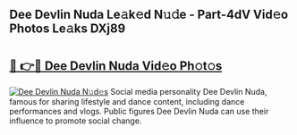 ## Dee Devlin Nuda Le𝚊k𝚎d N𝚞𝚍e - Part-4dV Vid𝚎o Photos Le𝚊ks DXj89

# <h2><a href="http://fbg2hvm.evod.top/?m=Dee+Devlin+Nuda">🔗 👉🔴 Dee Devlin Nuda Vid𝚎o Ph𝚘t𝚘s</a></h2>

[![Dee Devlin Nuda N𝚞d𝚎s](https://i.imgur.com/8V9OHl7.gif)](http://fbg2hvm.evod.top/?m=Dee+Devlin+Nuda)
Social media personality Dee Devlin Nuda, famous for sharing lifestyle and dance content, including dance performances and vlogs. Public figures Dee Devlin Nuda can use their influence to promote social change. 
